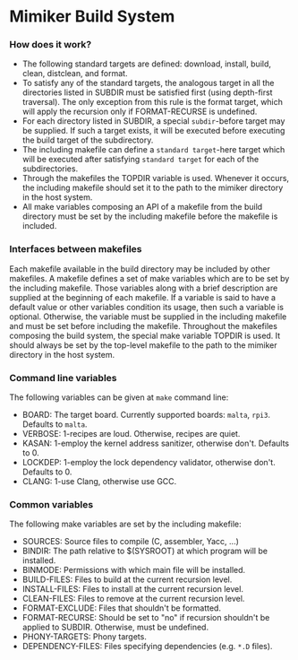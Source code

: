 Mimiker Build System
======================

### How does it work?

- The following standard targets are defined: download, install, build, 
  clean, distclean, and format.
- To satisfy any of the standard targets, the analogous target in all
  the directories listed in SUBDIR must be satisfied first 
  (using depth-first traversal). The only exception from this rule is the
  format target, which will apply the recursion only if FORMAT-RECURSE
  is undefined.
- For each directory listed in SUBDIR, a special `subdir`-before target
  may be supplied. If such a target exists, it will be executed before
  executing the build target of the subdirectory.
- The including makefile can define a `standard target`-here target which
  will be executed after satisfying `standard target` for each of the
  subdirectories.
- Through the makefiles the TOPDIR variable is used. Whenever it occurs,
  the including makefile should set it to the path to the mimiker directory
  in the host system.
- All make variables composing an API of a makefile from the build directory
  must be set by the including makefile before the makefile is included.

### Interfaces between makefiles

Each makefile available in the build directory may be included by other
makefiles. A makefile defines a set of make variables which are to be set by the
including makefile. Those variables along with a brief description are supplied
at the beginning of each makefile. If a variable is said to have a default value
or other variables condition its usage, then such a variable is optional.
Otherwise, the variable must be supplied in the including makefile and must be
set before including the makefile. Throughout the makefiles composing the build
system, the special make variable TOPDIR is used. It should always be set by the
top-level makefile to the path to the mimiker directory in the host system.

### Command line variables

The following variables can be given at `make` command line:
- BOARD: The target board. Currently supported boards: `malta`, `rpi3`.
  Defaults to `malta`.
- VERBOSE: 1-recipes are loud. Otherwise, recipes are quiet.
- KASAN: 1-employ the kernel address sanitizer, otherwise don't.
  Defaults to 0.
- LOCKDEP: 1-employ the lock dependency validator, otherwise don't.
  Defaults to 0.
- CLANG: 1-use Clang, otherwise use GCC.

### Common variables

The following make variables are set by the including makefile:
- SOURCES: Source files to compile (C, assembler, Yacc, ...)
- BINDIR: The path relative to $(SYSROOT) at which program will be installed.
- BINMODE: Permissions with which main file will be installed. 
- BUILD-FILES: Files to build at the current recursion level.
- INSTALL-FILES: Files to install at the current recursion level.
- CLEAN-FILES: Files to remove at the current recursion level.
- FORMAT-EXCLUDE: Files that shouldn't be formatted.
- FORMAT-RECURSE: Should be set to "no" if recursion shouldn't be applied
  to SUBDIR. Otherwise, must be undefined.
- PHONY-TARGETS: Phony targets.
- DEPENDENCY-FILES: Files specifying dependencies (e.g. `*.D` files).
